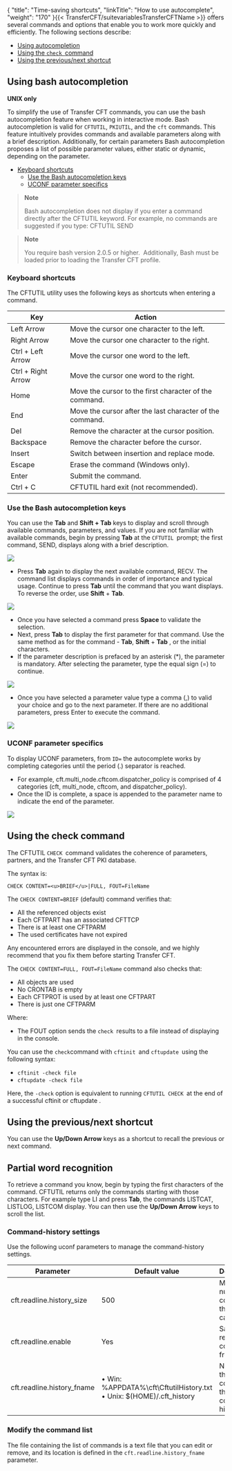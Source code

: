 {
    "title": "Time-saving shortcuts",
    "linkTitle": "How to use autocomplete",
    "weight": "170"
}{{< TransferCFT/suitevariablesTransferCFTName  >}} offers several commands and options that enable you to work more quickly and efficiently. The following sections describe:

- [Using autocompletion](#Using)
- [Using the <span class="code">`check `</span>command](#Using2)
- [Using the previous/next shortcut](#Previous)

<span id="Using"></span>

## Using bash autocompletion

**UNIX only**

To simplify the use of Transfer CFT commands, you can use the bash autocompletion feature when working in interactive mode. Bash autocompletion is valid for <span class="code">`CFTUTIL`</span>, <span class="code">`PKIUTIL`</span>, and the <span class="code">`cft`</span> commands. This feature intuitively provides commands and available parameters along with a brief description. Additionally, for certain parameters Bash autocompletion proposes a list of possible parameter values, either static or dynamic, depending on the parameter.

- <a href="#Special" class="MCXref xref">Keyboard shortcuts</a>
    -   <a href="#Auto-com" class="MCXref xref">Use the Bash autocompletion keys</a>
    -   [UCONF parameter specifics](#UCONF%C2%A0pa)

> **Note**
>
> Bash autocompletion does not display if you enter a command directly after the CFTUTIL keyword. For example, no commands are suggested if you type: CFTUTIL SEND

> **Note**
>
> You require bash version 2.0.5 or higher.  Additionally, Bash must be loaded prior to loading the Transfer CFT profile.

<span id="Special"></span>

### Keyboard shortcuts

The CFTUTIL utility uses the following keys as shortcuts when entering a command.


| Key | Action |
| --- | --- |
| Left Arrow | Move the cursor one character to the left. |
| Right Arrow | Move the cursor one character to the right. |
| Ctrl + Left Arrow | Move the cursor one word to the left. |
| Ctrl + Right Arrow | Move the cursor one word to the right. |
| Home | Move the cursor to the first character of the command. |
| End | Move the cursor after the last character of the command. |
| Del | Remove the character at the cursor position. |
| Backspace | Remove the character before the cursor. |
| Insert | Switch between insertion and replace mode. |
| Escape | Erase the command (Windows only). |
| Enter | Submit the command. |
| Ctrl + C | CFTUTIL hard exit (not recommended). |


<span id="Auto-com"></span>

### Use the Bash autocompletion keys

You can use the **Tab** and **Shift + Tab** keys to display and scroll through available commands, parameters, and values. If you are not familiar with available commands, begin by pressing **Tab** at the <span class="code">`CFTUTIL `</span>prompt; the first command, SEND, displays along with a brief description.

![](/Images/TransferCFT/Auto_completion_in_CFTUTIL.png)

- Press **Tab** again to display the next available command, RECV. The command list displays commands in order of importance and typical usage. Continue to press **Tab** until the command that you want displays. To reverse the order, use **Shift** + **Tab**.

![](/Images/TransferCFT/Auto_completion_in_CFTUTIL_1.png)

- Once you have selected a command press **Space** to validate the selection.
- Next, press **Tab** to display the first parameter for that command. Use the same method as for the command - **Tab**, **Shift** + **Tab** , or the initial characters.
- If the parameter description is prefaced by an asterisk (\*), the parameter is mandatory. After selecting the parameter, type the equal sign (=) to continue.

![](/Images/TransferCFT/Auto_completion_in_CFTUTIL_2.png)

- Once you have selected a parameter value type a comma (,) to valid your choice and go to the next parameter. If there are no additional parameters, press Enter to execute the command.

![](/Images/TransferCFT/Auto_completion_in_CFTUTIL_3.png)

<span id="UCONF pa"></span>

### UCONF parameter specifics

To display UCONF parameters, from <span class="code">`ID=`</span> the autocomplete works by completing categories until the period (.) separator is reached.

- For example, cft.multi\_node.cftcom.dispatcher\_policy is comprised of 4 categories (cft, multi\_node, cftcom, and dispatcher\_policy).
- Once the ID is complete, a space is appended to the parameter name to indicate the end of the parameter.

![](/Images/TransferCFT/Auto_completion_in_CFTUTIL_4.png)

<span id="Using2"></span>

## Using the check command

The CFTUTIL <span class="code">`CHECK `</span>command validates the coherence of parameters, partners, and the Transfer CFT PKI database.

The syntax is:

```
CHECK CONTENT=<u>BRIEF</u>|FULL, FOUT=FileName
```

The <span class="code">`CHECK CONTENT=BRIEF`</span> (default) command verifies that:

- All the referenced objects exist
- Each CFTPART has an associated CFTTCP
- There is at least one CFTPARM
- The used certificates have not expired

Any encountered errors are displayed in the console, and we highly recommend that you fix them before starting Transfer CFT.

The <span class="code">`CHECK CONTENT=FULL, FOUT=FileName`</span> command also checks that:

- All objects are used
- No CRONTAB is empty
- Each CFTPROT is used by at least one CFTPART
- There is just one CFTPARM

Where:

- The FOUT option sends the <span class="code">`check `</span>results to a file instead of displaying in the console.

You can use the <span class="code">`check`</span>command with <span class="code">`cftinit `</span>and <span class="code">`cftupdate `</span>using the following syntax:

- `cftinit -check file`
- `cftupdate -check file`

Here, the <span class="code">`-check`</span> option is equivalent to running <span class="code">`CFTUTIL CHECK `</span>at the end of a successful cftinit or cftupdate .

<span id="Previous"></span>

## Using the previous/next shortcut

You can use the **Up/Down Arrow** keys as a shortcut to recall the previous or next command.

<span id="Partial"></span>

## Partial word recognition

To retrieve a command you know, begin by typing the first characters of the command. CFTUTIL returns only the commands starting with those characters. For example type LI and press **Tab**, the commands LISTCAT, LISTLOG, LISTCOM display. You can then use the **Up/Down Arrow** keys to scroll the list.

<span id="Command-"></span>

### Command-history settings

Use the following uconf parameters to manage the command-history settings.


| Parameter | Default value | Description |
| --- | --- | --- |
| cft.readline.history_size | 500 | Maximum number of commands that you can store. |
| cft.readline.enable | Yes | Save and retrieve the commands from disk. |
| cft.readline.history_fname |  • Win: %APPDATA%\cft\CftutilHistory.txt<br/> • Unix: $(HOME)/.cft_history | Name of the file containing the command history. |


<span id="Modify"></span>

### Modify the command list

The file containing the list of commands is a text file that you can edit or remove, and its location is defined in the <span class="code">`cft.readline.history_fname`</span> parameter.
